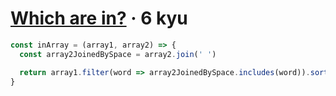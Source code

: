 # [Which are in?](https://www.codewars.com/kata/550554fd08b86f84fe000a58) · 6 kyu

```javascript
const inArray = (array1, array2) => {
  const array2JoinedBySpace = array2.join(' ')

  return array1.filter(word => array2JoinedBySpace.includes(word)).sort()
}
```
